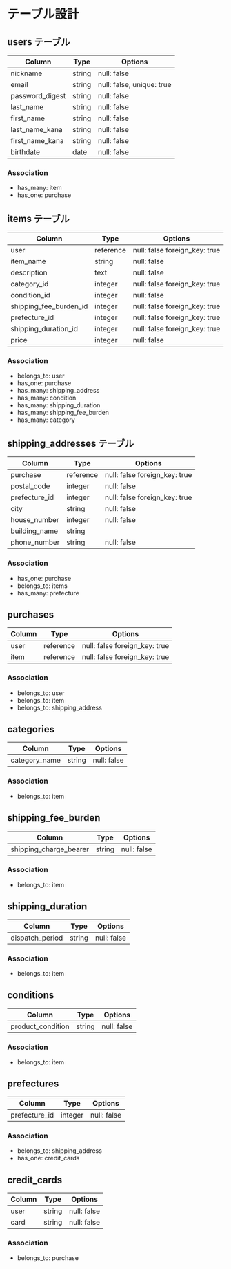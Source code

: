 # テーブル設計

## users テーブル
| Column             | Type   | Options                   |
| ------------------ | ------ | ------------------------- |
| nickname           | string | null: false               |
| email              | string | null: false, unique: true |
| password_digest    | string | null: false               |
| last_name          | string | null: false               |
| first_name         | string | null: false               |
| last_name_kana     | string | null: false               |
| first_name_kana    | string | null: false               |
| birthdate          | date   | null: false               |

### Association
- has_many: item
- has_one: purchase


## items テーブル
| Column                    | Type      | Options                       |
| ------------------------- | --------- | ----------------------------- |
| user                      | reference | null: false foreign_key: true |
| item_name                 | string    | null: false                   |
| description               | text      | null: false                   |
| category_id               | integer   | null: false foreign_key: true |
| condition_id              | integer   | null: false                   |
| shipping_fee_burden_id    | integer   | null: false foreign_key: true |
| prefecture_id             | integer   | null: false foreign_key: true |
| shipping_duration_id      | integer   | null: false foreign_key: true |
| price                     | integer   | null: false                   |

### Association
- belongs_to: user
- has_one: purchase
- has_many: shipping_address
- has_many: condition
- has_many: shipping_duration
- has_many: shipping_fee_burden
- has_many: category


## shipping_addresses テーブル
| Column                 | Type      | Options                       |
| ---------------------- | --------- | ----------------------------- |
| purchase               | reference | null: false foreign_key: true |
| postal_code            | integer   | null: false                   |
| prefecture_id          | integer   | null: false foreign_key: true |
| city                   | string    | null: false                   |
| house_number           | integer   | null: false                   |
| building_name          | string    |                               |
| phone_number           | string    | null: false                   |

### Association
- has_one: purchase
- belongs_to: items
- has_many: prefecture


## purchases
| Column                 | Type      | Options                       |
| ---------------------- | --------- | ----------------------------- |
| user                   | reference | null: false foreign_key: true |
| item                   | reference | null: false foreign_key: true |

### Association
- belongs_to: user
- belongs_to: item
- belongs_to: shipping_address


## categories
| Column                 | Type      | Options     |
| ---------------------- | --------- | ----------- |
| category_name          | string    | null: false |

### Association
- belongs_to: item


## shipping_fee_burden
| Column                 | Type      | Options     |
| ---------------------- | --------- | ----------- |
| shipping_charge_bearer | string    | null: false |

### Association
- belongs_to: item


## shipping_duration
| Column                 | Type      | Options     |
| ---------------------- | --------- | ----------- |
| dispatch_period        | string    | null: false |

### Association
- belongs_to: item


## conditions
| Column                 | Type      | Options     |
| ---------------------- | --------- | ----------- |
| product_condition      | string    | null: false |

### Association
- belongs_to: item


## prefectures
| Column                 | Type      | Options     |
| ---------------------- | --------- | ----------- |
| prefecture_id          | integer   | null: false |

### Association
- belongs_to: shipping_address
- has_one: credit_cards


## credit_cards
| Column                 | Type      | Options                       |
| ---------------------- | --------- | ----------------------------- |
| user                   | string    | null: false                   |
| card                   | string    | null: false                   |

### Association
- belongs_to: purchase
